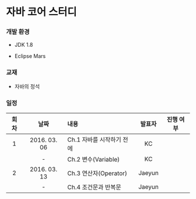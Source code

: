 # 자바 코어 스터디

### 개발 환경

- JDK 1.8

- Eclipse Mars

### 교재

- 자바의 정석

### 일정

| 회차 |     날짜     |            내용           | 발표자 | 진행 여부 |
|:----:|:------------:|:--------------------------|:------:|:---------:|
|   1  | 2016. 03. 06 | Ch.1 자바를 시작하기 전에 |   KC   |           |
|      |       -      | Ch.2 변수(Variable)       |   KC   |           |
|   2  | 2016. 03. 13 | Ch.3 연산자(Operator)     | Jaeyun |           |
|      |       -      | Ch.4 조건문과 반복문      | Jaeyun |           |


